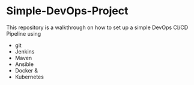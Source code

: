 # Simple-DevOps-Project

This repository is a walkthrough on how to set up a simple DevOps CI/CD Pipeline using
- git
- Jenkins
- Maven
- Ansible
- Docker &
- Kubernetes

